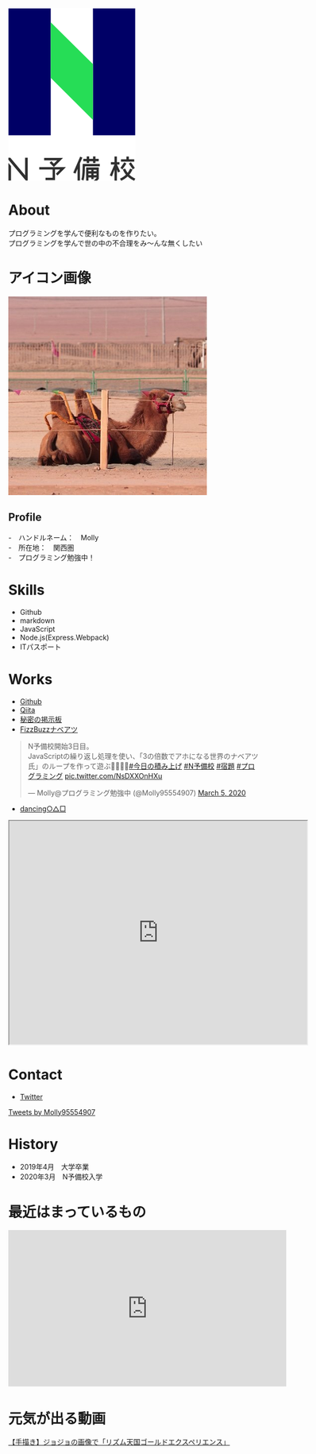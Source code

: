 ![N予備校](logo.png)<br>

# About
プログラミングを学んで便利なものを作りたい。  
プログラミングを学んで世の中の不合理をみ〜んな無くしたい

# アイコン画像
![プロフィール画像](twitterIcon.jpg)

## Profile
-　ハンドルネーム：　Molly  
-　所在地：　関西圏  
-　プログラミング勉強中！  

# Skills 
- Github
- markdown
- JavaScript
- Node.js(Express.Webpack)
- ITパスポート

# Works
- [Github](https://github.com/moritat-222)
- [Qiita](https://qiita.com/Molly95554907)
- [秘密の掲示板]()
- [FizzBuzzナベアツ]()  

<blockquote class="twitter-tweet"><p lang="ja" dir="ltr">N予備校開始3日目。<br>JavaScriptの繰り返し処理を使い、「3の倍数でアホになる世界のナベアツ氏」のループを作って遊ぶ🤣🤣👏👏<a href="https://twitter.com/hashtag/%E4%BB%8A%E6%97%A5%E3%81%AE%E7%A9%8D%E3%81%BF%E4%B8%8A%E3%81%92?src=hash&amp;ref_src=twsrc%5Etfw">#今日の積み上げ</a> <a href="https://twitter.com/hashtag/N%E4%BA%88%E5%82%99%E6%A0%A1?src=hash&amp;ref_src=twsrc%5Etfw">#N予備校</a> <a href="https://twitter.com/hashtag/%E5%AE%BF%E9%A1%8C?src=hash&amp;ref_src=twsrc%5Etfw">#宿題</a> <a href="https://twitter.com/hashtag/%E3%83%97%E3%83%AD%E3%82%B0%E3%83%A9%E3%83%9F%E3%83%B3%E3%82%B0?src=hash&amp;ref_src=twsrc%5Etfw">#プログラミング</a> <a href="https://t.co/NsDXXOnHXu">pic.twitter.com/NsDXXOnHXu</a></p>&mdash; Molly@プログラミング勉強中 (@Molly95554907) <a href="https://twitter.com/Molly95554907/status/1235578238077935616?ref_src=twsrc%5Etfw">March 5, 2020</a></blockquote> <script async src="https://platform.twitter.com/widgets.js" charset="utf-8"></script>

- [dancing○△□](https://www.openprocessing.org/sketch/872163)
<iframe src="https://www.openprocessing.org/sketch/872163/embed/" width="600" height="450"></iframe>

# Contact
- [Twitter](https://twitter.com/Molly95554907)  

<a class="twitter-timeline" data-width="400" data-height="400" data-theme="dark" href="https://twitter.com/Molly95554907?ref_src=twsrc%5Etfw">Tweets by Molly95554907</a> <script async src="https://platform.twitter.com/widgets.js" charset="utf-8"></script>

# History
- 2019年4月　大学卒業
- 2020年3月　N予備校入学

# 最近はまっているもの
<iframe width="560" height="315" src="https://www.youtube.com/embed/qOiDlprXF2w" frameborder="0" allow="accelerometer; autoplay; encrypted-media; gyroscope; picture-in-picture" allowfullscreen></iframe>

# 元気が出る動画
<script type="application/javascript" src="https://embed.nicovideo.jp/watch/sm8425342/script?w=640&h=360"></script><noscript><a href="https://www.nicovideo.jp/watch/sm8425342">【手描き】ジョジョの画像で「リズム天国ゴールドエクスペリエンス」</a></noscript>


